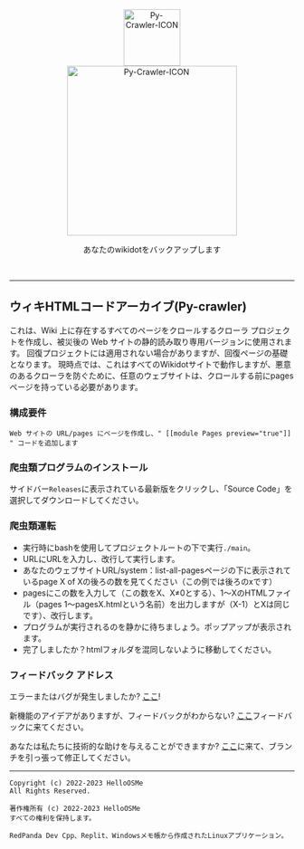 <div class="center" align="center">
  <a href="#">
    <img alt="Py-Crawler-ICON" src="https://helloosdisk.wikidot.com/local--files/file:github/Pyc" width="100px">
  </a><br/>
  <img alt="Py-Crawler-ICON" src="https://helloosdisk.wikidot.com/local--files/file:github/pyctext.png" width="300px">
  <p>あなたのwikidotをバックアップします</p>
  <img alt="" src="https://img.shields.io/github/license/HelloOSMe/Py-crawler">&nbsp;&nbsp;<img alt="" src="https://img.shields.io/github/v/release/HelloOSMe/Py-Crawler?include_prereleases">&nbsp;&nbsp;<img alt="" src="https://img.shields.io/github/stars/HelloOSMe/Py-crawler">
</div>

----------

## ウィキHTMLコードアーカイブ(Py-crawler)

これは、Wiki 上に存在するすべてのページをクロールするクローラ プロジェクトを作成し、被災後の Web サイトの静的読み取り専用バージョンに使用されます。 回復プロジェクトには適用されない場合がありますが、回復ページの基礎となります。
現時点では、これはすべてのWikidotサイトで動作しますが、悪意のあるクローラを防ぐために、任意のウェブサイトは、クロールする前にpagesページを持っている必要があります。

### **構成要件**
```
Web サイトの URL/pages にページを作成し、" [[module Pages preview="true"]] " コードを追加します
```

### **爬虫類プログラムのインストール**

サイドバー`Releases`に表示されている最新版をクリックし、「Source Code」を選択してダウンロードしてください。

### **爬虫類運転**
* 実行時にbashを使用してプロジェクトルートの下で実行`./main`。
* URLにURLを入力し、改行して実行します。
* あなたのウェブサイトURL/system：list-all-pagesページの下に表示されているpage X of Xの後ろの数を見てください（この例では後ろのxです）
* pagesにこの数を入力して（この数をX、X≠0とする）、1～XのHTMLファイル（pages 1～pagesX.htmlという名前）を出力しますが（X-1）とXは同じです）、改行します。
* プログラムが実行されるのを静かに待ちましょう。ポップアップが表示されます。
* 完了しましたか？htmlフォルダを混同しないように移動してください。

### **フィードバック アドレス**
エラーまたはバグが発生しましたか? [ここ](https://github.com/HelloOSMe/Py-crawler/issues)!

新機能のアイデアがありますが、フィードバックがわからない? [ここ](https://github.com/HelloOSMe/Py-crawler/issues)フィードバックに来てください。

あなたは私たちに技術的な助けを与えることができますか? [ここ](https://github.com/HelloOSMe/Py-crawler/fork)に来て、ブランチを引っ張って修正してください。

----------
```
Copyright (c) 2022-2023 HelloOSMe
All Rights Reserved.

著作権所有 (c) 2022-2023 HelloOSMe
すべての権利を保持します。

RedPanda Dev Cpp、Replit、Windowsメモ帳から作成されたLinuxアプリケーション。
```
